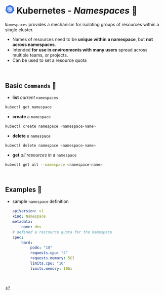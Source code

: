 # <img src="../../00-resources/img/k8s.png" width="30px"> **Kubernetes** - ***Namespaces*** 📛

`Namespaces` provides a mechanism for isolating groups of resources within a single cluster.

* Names of resources need to be **unique within a namespace**, but **not across namespaces**.
* Intended **for use in environments with many users** spread across multiple teams, or projects.
* Can be used to set a resource quota

<br />

## **Basic** `Commands` 📝

* **list** *current* `namespaces`

```bash
kubectl get namespace
```

* **create** a `namespace`

```bash
kubectl create namespace <namespace-name>
```

* **delete** a `namespace`

```bash
kubectl delete namespace <namespace-name>
```

* **get** *all resources in* a `namespace`

```bash
kubectl get all --namespace <namespace-name>
```

<br />

## **Examples** 🧩

* sample `namespace` definition

    ```yaml
    apiVersion: v1
    kind: Namespace
    metadata:
        name: dev
    # defined a rescource quota for the namespace
    spec:
        hard:
            pods: "10"
            requests.cpu: "4"
            requests.memory: 5GI
            limits.cpu: "10"
            limits.memory: 10Gi
    ```

<br>

[↩️](../)

